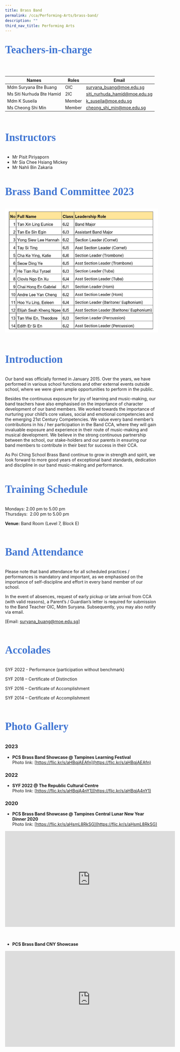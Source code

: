 ```yaml
---
title: Brass Band
permalink: /cca/Performing-Arts/brass-band/
description: ""
third_nav_title: Performing Arts
---
```

<style type="text/css">
.custom {
 font-family: Calibri; 
 color: #4176d3;
 font-size:35px;
 font-weight: 550;
}
</style> 

<p class="custom">
Teachers-in-charge </p> <br> 

| Names | Roles | Email |
| -------- | -------- | -------- |
| Mdm Suryana Bte Buang     | OIC     | suryana_buang@moe.edu.sg     |
|Ms Siti Nurhuda Bte Hamid     | 2IC     | siti_nurhuda_hamid@moe.edu.sg     |
| Mdm K Suseila     | Member     | k_suseila@moe.edu.sg     |
| Ms Cheong Shi Min     | Member     |cheong_shi_min@moe.edu.sg     |
<br>

<p class="custom">
Instructors </p>  
 
*    Mr Pisit Piriyaporn
*    Mr Sia Chee Hsiang Mickey
*    Mr Nahli Bin Zakaria
	<br><br>
	
<p class="custom">
Brass Band Committee 2023</p>  

![](/images/band%20leaders.JPG)

<br>
<p class="custom">
Introduction</p>  

Our band was officially formed in January 2015. Over the years, we have performed in various school functions and other external events outside school, where we were given ample opportunities to perform in the public. 

Besides the continuous exposure for joy of learning and music-making, our band teachers have also emphasised on the importance of character development of our band members. We worked towards the importance of nurturing your child’s core values, social and emotional competencies and the emerging 21st&nbsp;Century Competencies. We value every band member’s contributions in his / her participation in the Band CCA, where they will gain invaluable exposure and experience in their route of music-making and musical development. We believe in the strong continuous partnership between the school, our stake-holders and our parents in ensuring our band members to contribute in their best for success in their CCA.


As Poi Ching School Brass Band continue to grow in strength and spirit, we look forward to more good years of exceptional band standards, dedication and discipline in our band music-making and performance.
<br> <br>
<p class="custom">
Training Schedule</p>  


Mondays: 2.00 pm to 5.00 pm<br>
Thursdays: &nbsp;2.00 pm to 5.00 pm<br>

**Venue:**
Band Room (Level 7, Block E)
 
<br> 
<p class="custom">
Band Attendance</p>  



Please note that band attendance for all scheduled practices / performances is mandatory and important, as we emphasised on the importance of self-discipline and effort in every band member of our school. 

In the event of absences, request of early pickup or late arrival from CCA (with valid reasons), a Parent’s / Guardian’s letter is required for submission to the Band Teacher OIC, Mdm Suryana. Subsequently, you may also notify via email. <br>

[Email:&nbsp;[suryana_buang@moe.edu.sg](mailto:suryana_buang@moe.edu.sg)]


<br> 
<p class="custom">
Accolades</p>  

SYF 2022 - Performance (participation without benchmark)

SYF 2018 – Certificate of Distinction

SYF 2016 – Certificate of Accomplishment

SYF 2014 – Certificate of Accomplishment

<br> 
<p class="custom">
Photo Gallery</p>  

### 2023

* **PCS Brass Band Showcase @ Tampines Learning Festival** <br>
	Photo link: [https://flic.kr/s/aHBqjAEAfn](https://flic.kr/s/aHBqjAEAfn)

### 2022

* **SYF 2022 @ The Republic Cultural Centre**<br>
		Photo link: [https://flic.kr/s/aHBqjA4nY1](https://flic.kr/s/aHBqjA4nY1)

### 2020

* **PCS Brass Band Showcase @ Tampines Central Lunar New Year Dinner 2020**<br>                       Photo link: [https://flic.kr/s/aHsmL8RkSG](https://flic.kr/s/aHsmL8RkSG)



<iframe width="560" height="315" src="https://www.youtube.com/embed/c4PIjgfjQyo" title="YouTube video player" frameborder="0" allow="accelerometer; autoplay; clipboard-write; encrypted-media; gyroscope; picture-in-picture" allowfullscreen=""></iframe>

`
`
* **PCS Brass Band CNY Showcase**

<iframe width="560" height="315" src="https://www.youtube.com/embed/qThpBak6THo" title="YouTube video player" frameborder="0" allow="accelerometer; autoplay; clipboard-write; encrypted-media; gyroscope; picture-in-picture" allowfullscreen=""></iframe>